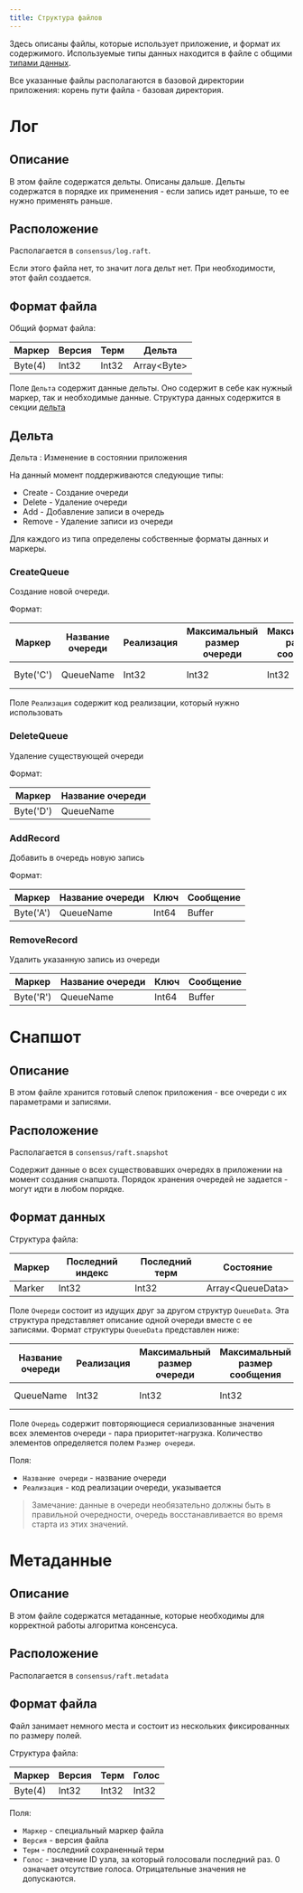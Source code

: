 ```yaml
---
title: Структура файлов
---
```


Здесь описаны файлы, которые использует приложение, и формат их содержимого.
Используемые типы данных находится в файле с общими [типами данных](network-protocol.md).

Все указанные файлы располагаются в базовой директории приложения: корень пути файла - базовая директория.

# Лог

## Описание

В этом файле содержатся дельты.
Описаны дальше.
Дельты содержатся в порядке их применения - если запись идет раньше, то ее нужно применять раньше.

## Расположение

Располагается в `consensus/log.raft`.

Если этого файла нет, то значит лога дельт нет.
При необходимости, этот файл создается.

## Формат файла

Общий формат файла:

| Маркер  | Версия | Терм  | Дельта       |
|---------|--------|-------|--------------|
| Byte(4) | Int32  | Int32 | Array\<Byte> |

Поле `Дельта` содержит данные дельты.
Оно содержит в себе как нужный маркер, так и необходимые данные.
Структура данных содержится в секции [дельта](#дельта)

## Дельта

Дельта
: Изменение в состоянии приложения

На данный момент поддерживаются следующие типы:

- Create - Создание очереди
- Delete - Удаление очереди
- Add - Добавление записи в очередь
- Remove - Удаление записи из очереди

Для каждого из типа определены собственные форматы данных и маркеры.

### CreateQueue

Создание новой очереди.

Формат:

| Маркер    | Название очереди | Реализация | Максимальный размер очереди | Максимальный размер сообщения | Диапазон ключей                |
|-----------|------------------|------------|-----------------------------|-------------------------------|--------------------------------|
| Byte('C') | QueueName        | Int32      | Int32                       | Int32                         | Nullable\<Pair\<Int64, Int64>> | 

Поле `Реализация` содержит код реализации, который нужно использовать

### DeleteQueue

Удаление существующей очереди

Формат:

| Маркер    | Название очереди |
|-----------|------------------|
| Byte('D') | QueueName        |

### AddRecord

Добавить в очередь новую запись

Формат:

| Маркер    | Название очереди | Ключ  | Сообщение |
|-----------|------------------|-------|-----------|
| Byte('A') | QueueName        | Int64 | Buffer    |

### RemoveRecord

Удалить указанную запись из очереди

| Маркер    | Название очереди | Ключ  | Сообщение |
|-----------|------------------|-------|-----------|
| Byte('R') | QueueName        | Int64 | Buffer    |

# Снапшот

## Описание

В этом файле хранится готовый слепок приложения - все очереди с их параметрами и записями.

## Расположение

Располагается в `consensus/raft.snapshot`

Содержит данные о всех существовавших очередях в приложении на момент создания снапшота.
Порядок хранения очередей не задается - могут идти в любом порядке.

## Формат данных

Структура файла:

| Маркер | Последний индекс | Последний терм | Состояние         |
|--------|------------------|----------------|-------------------|
| Marker | Int32            | Int32          | Array\<QueueData> |

Поле `Очереди` состоит из идущих друг за другом структур `QueueData`. Эта структура представляет описание одной очереди
вместе с ее записями.
Формат структуры `QueueData` представлен ниже:

| Название очереди | Реализация | Максимальный размер очереди | Максимальный размер сообщения | Диапазон ключей                | Данные очереди                       |
|------------------|------------|-----------------------------|-------------------------------|--------------------------------|--------------------------------------|
| QueueName        | Int32      | Int32                       | Int32                         | Nullable\<Pair\<Int64, Int64>> | Array\<Pair\<Int64, Array\<byte>>[]> |

Поле `Очередь` содержит повторяющиеся сериализованные значения всех элементов очереди - пара приоритет-нагрузка.
Количество элементов определяется полем `Размер очереди`.

Поля:

- `Название очереди` - название очереди
- `Реализация` - код реализации очереди, указывается

> Замечание: данные в очереди необязательно должны быть в правильной очередности, очередь восстанавливается во время
> старта из этих значений.

# Метаданные

## Описание

В этом файле содержатся метаданные, которые необходимы для корректной работы алгоритма консенсуса.

## Расположение

Располагается в `consensus/raft.metadata`

## Формат файла

Файл занимает немного места и состоит из нескольких фиксированных по размеру полей.

Структура файла:

| Маркер  | Версия | Терм  | Голос |
|---------|--------|-------|-------|
| Byte(4) | Int32  | Int32 | Int32 |

Поля:

- `Маркер` - специальный маркер файла
- `Версия` - версия файла
- `Терм` - последний сохраненный терм
- `Голос` - значение ID узла, за который голосовали последний раз.
  0 означает отсутствие голоса. Отрицательные значения не допускаются.
